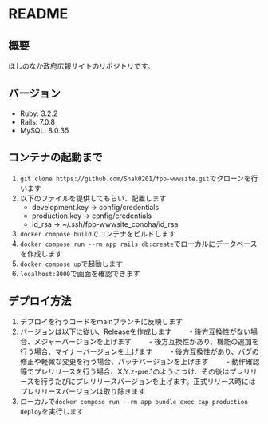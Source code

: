# README
## 概要
ほしのなか政府広報サイトのリポジトリです。

## バージョン
- Ruby: 3.2.2
- Rails: 7.0.8
- MySQL: 8.0.35

## コンテナの起動まで
1. `git clone https://github.com/Snak0201/fpb-wwwsite.git`でクローンを行います
1. 以下のファイルを提供してもらい、配置します
    - development.key -> config/credentials
    - production.key -> config/credentials
    - id_rsa -> ~/.ssh/fpb-wwwsite_conoha/id_rsa
1. `docker compose build`でコンテナをビルドします
1. `docker compose run --rm app rails db:create`でローカルにデータベースを作成します
1. `docker compose up`で起動します
1. `localhost:8000`で画面を確認できます

## デプロイ方法
1. デプロイを行うコードをmainブランチに反映します
1. バージョンは以下に従い、Releaseを作成します
　　  - 後方互換性がない場合、メジャーバージョンを上げます
　　  - 後方互換性があり、機能の追加を行う場合、マイナーバージョンを上げます
　　  - 後方互換性があり、バグの修正や軽微な変更を行う場合、パッチバージョンを上げます
　　  - 動作確認等でプレリリースを行う場合、X.Y.z-pre.1のようにつけ、その後はプレリリースを行うたびにプレリリースバージョンを上げます。正式リリース時にはプレリリースバージョンは取り除きます
1. ローカルで`docker compose run --rm app bundle exec cap production deploy`を実行します


